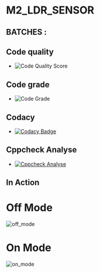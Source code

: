 # M2_LDR_SENSOR
## BATCHES :
## Code quality
* ![Code Quality Score](https://api.codiga.io/project/32867/score/svg)
## Code grade
* ![Code Grade](https://api.codiga.io/project/32867/status/svg)
## Codacy
* [![Codacy Badge](https://app.codacy.com/project/badge/Grade/82feddcf6e834d36b4f10682ef9a0ae9)](https://www.codacy.com/gh/PreethiAvvaru13/M2_Ldr_Sensor/dashboard?utm_source=github.com&amp;utm_medium=referral&amp;utm_content=PreethiAvvaru13/M2_Ldr_Sensor&amp;utm_campaign=Badge_Grade)
## Cppcheck Analyse 
* [![Cppcheck Analyse](https://github.com/PreethiAvvaru/M2_LDR_SENSOR/actions/workflows/Cppcheck_Analyse.yml/badge.svg)](https://github.com/PreethiAvvaru/M2_LDR_SENSOR/actions/workflows/Cppcheck_Analyse.yml)
## In Action
# Off Mode
![off_mode](https://user-images.githubusercontent.com/102947832/163986968-a66d13f8-a20a-4bd3-82d0-2be5c937162f.png)
# On Mode
![on_mode](https://user-images.githubusercontent.com/102947832/163987038-7c190081-2bd0-4edc-838b-49a4718311af.png)

